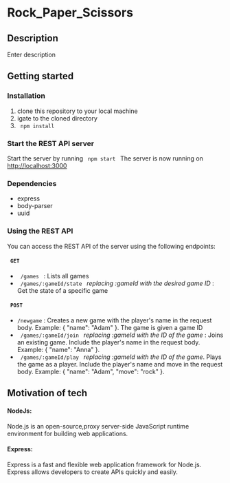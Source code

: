 # Rock_Paper_Scissors
## Description
Enter description

## Getting started

### Installation
1. clone this repository to your local machine
2. igate to the cloned directory
3.  <code> npm install </code> 

### Start the REST API server
Start the server by running <code> npm start </code>
The server is now running on [http://localhost:3000](http://localhost:3000)

### Dependencies
* express
* body-parser
* uuid


### Using the REST API
You can access the REST API of the server using the following endpoints:

#### <code> GET </code> 
* <code> /games </code> : Lists all games
* <code> /games/:gameId/state </code> _replacing :gameId with the desired game ID_ : Get the state of a specific game

#### <code> POST </code> 
* <code>/newgame</code> : Creates a new game with the player's name in the request body. Example: { "name": "Adam" }. The game is given a game ID
* <code> /games/:gameId/join </code> _replacing :gameId with the ID of the game_ : Joins an existing game. Include the player's name in the request body. Example: { "name": "Anna" }.
* <code> /games/:gameId/play </code> _replacing :gameId with the ID of the game_. Plays the game as a player. Include the player's name and move in the request body. Example: { "name": "Adam", "move": "rock" }.


## Motivation of tech
#### NodeJs: 
Node.js is an open-source,proxy server-side JavaScript runtime environment for building web applications. 
#### Express: 
Express is a fast and flexible web application framework for Node.js. Express allows developers to create APIs quickly and easily.

